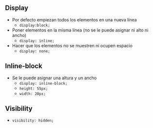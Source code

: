 ## **Display**

- Por defecto empiezan todos los elementos en una nueva línea
	- `display:block;`
- Poner elementos en la misma línea (no se le puede asignar ni alto ni ancho)
	- `display: inline;`
- Hacer que los elementos no se muestren ni ocupen espacio
	- `display: none;`

## **Inline-block**

- Se le puede asignar una altura y un ancho
	- `display: inline-block;`
	- `height: 55px;`
	- `width: 20px;`
## **Visibility**
- `visibility: hidden;`